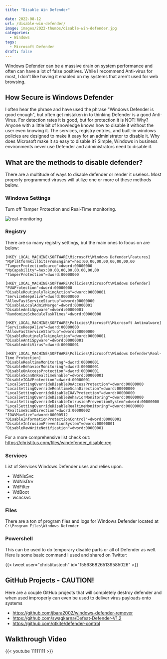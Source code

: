 ```yaml
---
title: "Disable Win Defender"

date: 2022-08-12
url: /disable-win-defender/
image: images/2022-thumbs/disable-win-defender.jpg
categories:
  - Windows
tags:
  - Microsoft Defender
draft: false
---
```

Windows Defender can be a massive drain on system performance and often can have a lot of false positives. While I recommend Anti-virus for most, I don't like having it enabled on my systems that aren't used for web browsing. <!--more-->

## How Secure is Windows Defender
I often hear the phrase and have used the phrase "Windows Defender is good enough", but often get mistaken in to thinking Defender is a good Anti-Virus. For detection rates it is good, but for protection it is NOT! Why? Anyone with a little bit of knowledge knows how to disable it without the user even knowing it. The services, registry entries, and built-in windows policies are designed to make it easy for an administrator to disable it. Why does Microsoft make it so easy to disable it? Simple, Windows in business environments never use Defender and administrators need to disable it. 

## What are the methods to disable defender?
There are a multitude of ways to disable defender or render it useless. Most properly programmed viruses will utilize one or more of these methods below.

### Windows Settings
Turn off Tamper Protection and Real-Time monitoring. 

![real-monitoring](/images/2022/remove-win-defender/real-monitoring.png)

### Registry
There are so many registry settings, but the main ones to focus on are below:

```
[HKEY_LOCAL_MACHINE\SOFTWARE\Microsoft\Windows Defender\Features]
"MpPlatformKillbitsFromEngine"=hex:00,00,00,00,00,00,00,00
"TamperProtectionSource"=dword:00000000
"MpCapability"=hex:00,00,00,00,00,00,00,00
"TamperProtection"=dword:00000000

[HKEY_LOCAL_MACHINE\SOFTWARE\Policies\Microsoft\Windows Defender]
"PUAProtection"=dword:00000000
"DisableRoutinelyTakingAction"=dword:00000001
"ServiceKeepAlive"=dword:00000000
"AllowFastServiceStartup"=dword:00000000
"DisableLocalAdminMerge"=dword:00000001
"DisableAntiSpyware"=dword:00000001
"RandomizeScheduleTaskTimes"=dword:00000000

[HKEY_LOCAL_MACHINE\SOFTWARE\Policies\Microsoft\Microsoft Antimalware]
"ServiceKeepAlive"=dword:00000000
"AllowFastServiceStartup"=dword:00000000
"DisableRoutinelyTakingAction"=dword:00000001
"DisableAntiSpyware"=dword:00000001
"DisableAntiVirus"=dword:00000001

[HKEY_LOCAL_MACHINE\SOFTWARE\Policies\Microsoft\Windows Defender\Real-Time Protection]
"DisableRealtimeMonitoring"=dword:00000001
"DisableBehaviorMonitoring"=dword:00000001
"DisableOnAccessProtection"=dword:00000001
"DisableScanOnRealtimeEnable"=dword:00000001
"DisableIOAVProtection"=dword:00000001
"LocalSettingOverrideDisableOnAccessProtection"=dword:00000000
"LocalSettingOverrideRealtimeScanDirection"=dword:00000000
"LocalSettingOverrideDisableIOAVProtection"=dword:00000000
"LocalSettingOverrideDisableBehaviorMonitoring"=dword:00000000
"LocalSettingOverrideDisableIntrusionPreventionSystem"=dword:00000000
"LocalSettingOverrideDisableRealtimeMonitoring"=dword:00000000
"RealtimeScanDirection"=dword:00000002
"IOAVMaxSize"=dword:00000512
"DisableInformationProtectionControl"=dword:00000001
"DisableIntrusionPreventionSystem"=dword:00000001
"DisableRawWriteNotification"=dword:00000001
```

For a more comprehensive list check out: <https://christitus.com/files/windefender_disable.reg>

### Services
List of Services Windows Defender uses and relies upon.

 - WdNisSvc
 - WdNisDrv
 - WdFilter
 - WdBoot
 - wcncsvc

### Files
There are a ton of program files and logs for Windows Defender located at `C:\Program Files\Windows Defender`

### Powershell
This can be used to do temporary disable parts or all of Defender as well. Here is some basic command I used and shared on Twitter:

{{< tweet user="christitustech" id="1556368265139585026" >}}

## GitHub Projects - CAUTION!
Here are a couple GitHub projects that will completely destroy defender and when used improperly can even be used to deliver virus payloads onto systems

 - <https://github.com/jbara2002/windows-defender-remover>
 - <https://github.com/swagkarna/Defeat-Defender-V1.2>
 - <https://github.com/qtkite/defender-control>

## Walkthrough Video

{{< youtube 11111111 >}}
